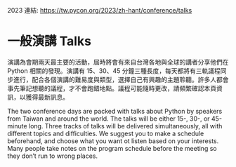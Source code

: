 2023 連結: https://tw.pycon.org/2023/zh-hant/conference/talks

# 一般演講 Talks

演講為會期兩天最主要的活動，屆時將會有來自台灣各地與全球的講者分享他們在 Python 相關的發現。演講有 15、30、45 分鐘三種長度，每天都將有三軌議程同步進行，配合各個演講的難易度與類型，選擇自己有興趣的主題聆聽。許多人都會事先筆記想聽的議程，才不會跑錯地點。議程可能隨時更改，請頻繁確認本頁資訊，以獲得最新訊息。

The two conference days are packed with talks about Python by speakers from Taiwan and around the world. The talks will be either 15-, 30-, or 45-minute long. Three tracks of talks will be delivered simultaneously, all with different topics and difficulties. We suggest you to make a schedule beforehand, and choose what you want ot listen based on your interests. Many people take notes on the program schedule before the meeting so they don’t run to wrong places.

